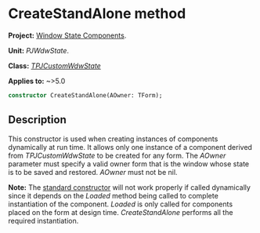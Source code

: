 # CreateStandAlone method

**Project:** [Window State Components](../API.md).

**Unit:** _PJWdwState_.

**Class:** _[TPJCustomWdwState](./TPJCustomWdwState.md)_

**Applies to:** ~>5.0

```pascal
constructor CreateStandAlone(AOwner: TForm);
```

## Description

This constructor is used when creating instances of components dynamically at run time. It allows only one instance of a component derived from _TPJCustomWdwState_ to be created for any form. The _AOwner_ parameter must specify a valid owner form that is the window whose state is to be saved and restored. _AOwner_ must not be nil.

**Note:** The [standard constructor](./TPJCustomWdwState-Create.md) will not work properly if called dynamically since it depends on the _Loaded_ method being called to complete instantiation of the component. _Loaded_ is only called for components placed on the form at design time. _CreateStandAlone_ performs all the required instantiation.
